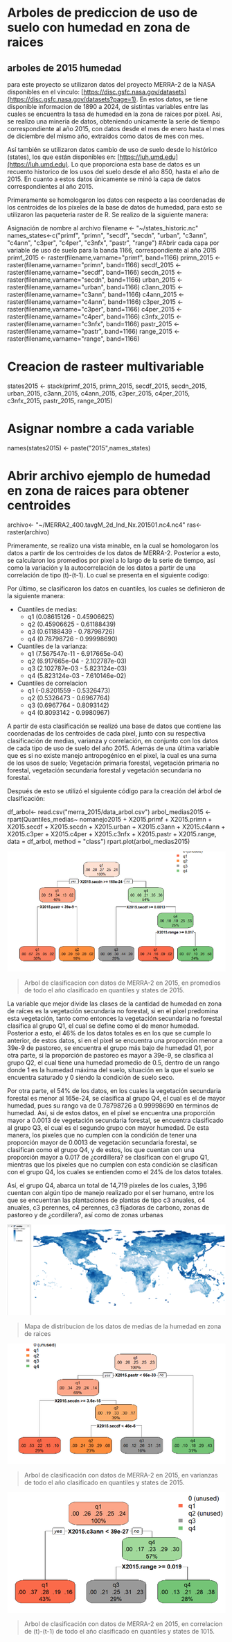# Arboles de prediccion de uso de suelo con humedad en zona de raices 

## arboles de 2015 humedad

para este proyecto se utilizaron datos del proyecto MERRA-2 de la NASA disponibles en el vínculo: [https://disc.gsfc.nasa.gov/datasets](https://disc.gsfc.nasa.gov/datasets?page=1). En estos datos, se tiene disponible informacion de 1890 a 2024, de sistintas variables entre las cuales se encuentra la tasa de humedad en la zona de raices por pixel. Asi, se realizo una mineria de datos, obteniendo unicamente la serie de tiempo correspondiente al año 2015, con datos desde el mes de enero hasta el mes de diciembre del mismo año, extraídos como datos de mes con mes. 

Así también se utilizaron datos cambio de uso de suelo desde lo histórico (states), los que están disponibles en: [https://luh.umd.edu](https://luh.umd.edu). Lo que proporciona esta base de datos es un recuento historico de los usos del suelo desde el año 850, hasta el año de 2015. En cuanto a estos datos únicamente se minó la capa de datos correspondientes al año 2015.

Primeramente se homologaron los datos con respecto a las coordenadas de los centroides de los pixeles de la base de datos de humedad, para esto se utilizaron las paqueteria raster de R. Se realizo de la siguiente manera:

   Asignación de nombre al archivo
   filename <- "~/states_historic.nc" 
   names_states<-c("primf", "primn", "secdf", "secdn", "urban", "c3ann", "c4ann", "c3per", "c4per", "c3nfx", "pastr", "range")
   #Abrir cada capa por variable de uso de suelo para la banda 1166, correspondiente al año 2015
   primf_2015 <- raster(filename,varname="primf", band=1166)
   primn_2015 <- raster(filename,varname="primn", band=1166)
   secdf_2015 <- raster(filename,varname="secdf", band=1166) 
   secdn_2015 <- raster(filename,varname="secdn", band=1166)
   urban_2015 <- raster(filename,varname="urban", band=1166) 
   c3ann_2015 <- raster(filename,varname="c3ann", band=1166) 
   c4ann_2015 <- raster(filename,varname="c4ann", band=1166) 
   c3per_2015 <- raster(filename,varname="c3per", band=1166) 
   c4per_2015 <- raster(filename,varname="c4per", band=1166) 
   c3nfx_2015 <- raster(filename,varname="c3nfx", band=1166) 
   pastr_2015 <- raster(filename,varname="pastr", band=1166) 
   range_2015 <- raster(filename,varname="range", band=1166) 
   
   # Creacion de rasteer multivariable
   states2015 <- stack(primf_2015, primn_2015, secdf_2015, secdn_2015,             urban_2015, c3ann_2015, c4ann_2015, c3per_2015, c4per_2015, c3nfx_2015,         pastr_2015, range_2015)
   # Asignar nombre a cada variable
   names(states2015) <- paste("2015",names_states)
   
   # Abrir archivo ejemplo de humedad en zona de raices para obtener centroides
   archivo<- "~/MERRA2_400.tavgM_2d_lnd_Nx.201501.nc4.nc4"
   ras<- raster(archivo)


Primeramente, se realizo una vista minable, en la cual se homologaron los datos a partir de los centroides de los datos de MERRA-2. Posterior a esto, se calcularon los promedios por pixel a lo largo de la serie de tiempo, así como la variación y la autocorrelación de los datos a partir de una correlación de tipo (t)-(t-1). Lo cual se presenta en el siguiente codigo: 





Por último, se clasificaron los datos en cuantiles, los cuales se definieron de la siguiente manera: 
- Cuantiles de medias:
    - q1 (0.08615126 - 0.45906625)
    - q2 (0.45906625 - 0.61188439)
    - q3 (0.61188439 - 0.78798726)
    - q4 (0.78798726 - 0.99998690)
- Cuantiles de la varianza:
    - q1 (7.567547e-11 - 6.917665e-04)
    - q2 (6.917665e-04 - 2.102787e-03)
    - q3 (2.102787e-03 - 5.823124e-03)
    - q4 (5.823124e-03 - 7.610146e-02)
- Cuantiles de correlacion
    - q1 (-0.8201559 - 0.5326473)
    - q2 (0.5326473 - 0.6967764)
    - q3 (0.6967764 - 0.8093142)
    - q4 (0.8093142 - 0.9980967)
 
A partir de esta clasificación se realizó una base de datos que contiene las coordenadas de los centroides de cada pixel, junto con su respectiva clasificación de medias, varianza y correlación, en conjunto con los datos de cada tipo de uso de suelo del año 2015. Además de una última variable que es si no existe manejo antropogénico en el pixel, la cual es una suma de los usos de suelo; Vegetación primaria forestal, vegetación primaria no forestal, vegetación secundaria forestal y vegetación secundaria no forestal.  

Después de esto se utilizó el siguiente código para la creación del árbol de clasificación:
   
   df_arbol<- read.csv("merra_2015/data_arbol.csv")
    arbol_medias2015 <- rpart(Quantiles_medias~ 
                            nomanejo2015 + X2015.primf + X2015.primn +                                      X2015.secdf + X2015.secdn + X2015.urban +                                       X2015.c3ann + X2015.c4ann + X2015.c3per +                                       X2015.c4per + X2015.c3nfx + X2015.pastr +                                       X2015.range, data = df_arbol, method = "class")
    rpart.plot(arbol_medias2015)
        
![](https://github.com/marianalara8/Servicio-Social/blob/main/Arbol_medias2015.png)

> Arbol de clasificacion con datos de MERRA-2 en 2015, en promedios de todo el año clasificado en quantiles y states de 2015.

La variable que mejor divide las clases de la cantidad de humedad en zona de raíces es la vegetación secundaria no forestal, si en el píxel predomina esta vegetación, tanto como entonces la vegetación secundaria no forestal clasifica al grupo Q1, el cual se define como el de menor humedad. Posterior a esto, el 46% de los datos totales es en los que se cumple lo anterior, de estos datos, si en el pixel se encuentra una proporción menor a 39e-9 de pastoreo, se encuentra el grupo más bajo de humedad Q1, por otra parte, si la proporción de pastoreo es mayor a 39e-9, se clasifica al grupo Q2, el cual tiene una humedad promedio de 0.5, dentro de un rango donde 1 es la humedad máxima del suelo, situación en la que el suelo se encuentra saturado y 0 siendo la condición de suelo seco. 

Por otra parte, el 54% de los datos, en los cuales la vegetación secundaria forestal es menor al 165e-24, se clasifica al grupo Q4, el cual es el de mayor humedad, pues su rango va de 0.78798726 a 0.99998690 en términos de humedad. Así, si de estos datos, en el píxel se encuentra una proporción mayor a 0.0013 de vegetación secundaria forestal, se encuentra clasificado al grupo Q3, el cual es el segundo grupo con mayor humedad. De esta manera, los pixeles que no cumplen con la condición de tener una proporción mayor de 0.0013 de vegetación secundaria forestal, se clasifican como el grupo Q4, y de estos, los que cuentan con una proporción mayor a 0.017 de ¿cordillera? se clasifican con el grupo Q1, mientras que los pixeles que no cumplen con esta condición se clasifican con el grupo Q4, los cuales se entienden como el 24% de los datos totales. 

Así, el grupo Q4, abarca un total de 14,719 pixeles de los cuales, 3,196 cuentan con algún tipo de manejo realizado por el ser humano, entre los que se encuentran las plantaciones de plantas de tipo c3 anuales, c4 anuales, c3 perennes, c4 perennes, c3 fijadoras de carbono, zonas de pastoreo y de ¿cordillera?, así como de zonas urbanas


![](https://github.com/marianalara8/Servicio-Social/blob/main/imagen_2024-06-06_023113723.png)
> Mapa de distribucion de los datos de medias de la humedad en zona de raices

![](https://github.com/marianalara8/Servicio-Social/blob/main/Arbol_varianzas2015.png)

> Arbol de clasificación con datos de MERRA-2 en 2015, en varianzas de todo el año clasificado en quantiles y states de 2015.


![](https://github.com/marianalara8/Servicio-Social/blob/main/Arbol_correlacion2015.png)

> Arbol de clasificación con datos de MERRA-2 en 2015, en correlacion de (t)-(t-1) de todo el año clasificado en quantiles y states de 1015.




